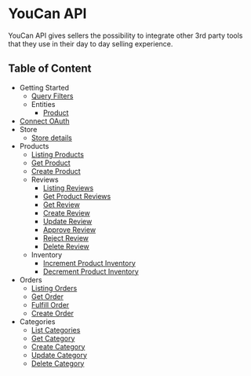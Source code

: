 # YouCan API

YouCan API gives sellers the possibility to integrate other 3rd party tools that they use in their day to day selling experience.

## Table of Content

- Getting Started
  - [Query Filters](docs/misc/query-filters.md)
  - Entities
    - [Product](docs/entities/product/product.md)
- [Connect OAuth](docs/oauth/index.md)
- Store
  - [Store details](docs/store/me.md)
- Products
  - [Listing Products](docs/products/index.md)
  - [Get Product](docs/products/get.md)
  - [Create Product](docs/products/create.md)
  - Reviews
    - [Listing Reviews](docs/products/reviews/index.md)
    - [Get Product Reviews](docs/products/reviews/by_product.md)
    - [Get Review](docs/products/reviews/get.md)
    - [Create Review](docs/products/reviews/create.md)
    - [Update Review](docs/products/reviews/update.md)
    - [Approve Review](docs/products/reviews/approve.md)
    - [Reject Review](docs/products/reviews/reject.md)
    - [Delete Review](docs/products/reviews/delete.md)
  - Inventory
    - [Increment Product Inventory](docs/products/inventory/increment.md)
    - [Decrement Product Inventory](docs/products/inventory/decrement.md)
- Orders
  - [Listing Orders](docs/orders/index.md)
  - [Get Order](docs/orders/get.md)
  - [Fulfill Order](docs/orders/fulfill.md)
  - [Create Order](docs/orders/create.md)
- Categories
  - [List Categories](docs/categories/index.md)
  - [Get Category](docs/categories/get.md)
  - [Create Category](docs/categories/create.md)
  - [Update Category](docs/categories/update.md)
  - [Delete Category](docs/categories/delete.md)